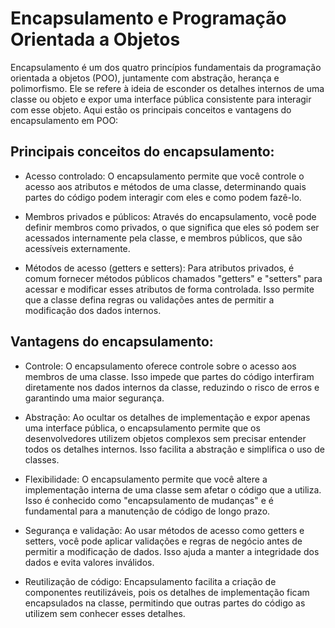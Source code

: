 # Encapsulamento e Programação Orientada a Objetos
Encapsulamento é um dos quatro princípios fundamentais da programação orientada a objetos (POO), juntamente com abstração, herança e polimorfismo. Ele se refere à ideia de esconder os detalhes internos de uma classe ou objeto e expor uma interface pública consistente para interagir com esse objeto. Aqui estão os principais conceitos e vantagens do encapsulamento em POO:

## Principais conceitos do encapsulamento:

- Acesso controlado: O encapsulamento permite que você controle o acesso aos atributos e métodos de uma classe, determinando quais partes do código podem interagir com eles e como podem fazê-lo.

- Membros privados e públicos: Através do encapsulamento, você pode definir membros como privados, o que significa que eles só podem ser acessados internamente pela classe, e membros públicos, que são acessíveis externamente.

- Métodos de acesso (getters e setters): Para atributos privados, é comum fornecer métodos públicos chamados "getters" e "setters" para acessar e modificar esses atributos de forma controlada. Isso permite que a classe defina regras ou validações antes de permitir a modificação dos dados internos.

## Vantagens do encapsulamento:

- Controle: O encapsulamento oferece controle sobre o acesso aos membros de uma classe. Isso impede que partes do código interfiram diretamente nos dados internos da classe, reduzindo o risco de erros e garantindo uma maior segurança.

- Abstração: Ao ocultar os detalhes de implementação e expor apenas uma interface pública, o encapsulamento permite que os desenvolvedores utilizem objetos complexos sem precisar entender todos os detalhes internos. Isso facilita a abstração e simplifica o uso de classes.

- Flexibilidade: O encapsulamento permite que você altere a implementação interna de uma classe sem afetar o código que a utiliza. Isso é conhecido como "encapsulamento de mudanças" e é fundamental para a manutenção de código de longo prazo.

- Segurança e validação: Ao usar métodos de acesso como getters e setters, você pode aplicar validações e regras de negócio antes de permitir a modificação de dados. Isso ajuda a manter a integridade dos dados e evita valores inválidos.

- Reutilização de código: Encapsulamento facilita a criação de componentes reutilizáveis, pois os detalhes de implementação ficam encapsulados na classe, permitindo que outras partes do código as utilizem sem conhecer esses detalhes.
